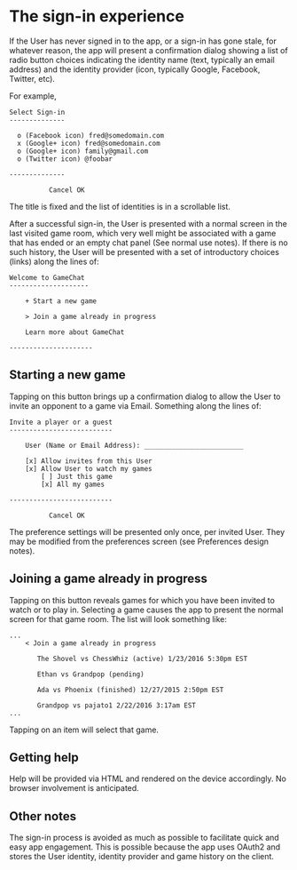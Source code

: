 # The sign-in experience

If the User has never signed in to the app, or a sign-in has gone
stale, for whatever reason, the app will present a confirmation dialog
showing a list of radio button choices indicating the identity name
(text, typically an email address) and the identity provider (icon,
typically Google, Facebook, Twitter, etc).

For example,

```
Select Sign-in
--------------

  o (Facebook icon) fred@somedomain.com
  x (Google+ icon) fred@somedomain.com
  o (Google+ icon) family@gmail.com
  o (Twitter icon) @foobar

--------------

          Cancel OK
```
The title is fixed and the list of identities is in a scrollable list.

After a successful sign-in, the User is presented with a normal screen
in the last visited game room, which very well might be associated
with a game that has ended or an empty chat panel (See normal use
notes).  If there is no such history, the User will be presented with
a set of introductory choices (links) along the lines of:

```
Welcome to GameChat
--------------------

    + Start a new game

    > Join a game already in progress

    Learn more about GameChat

---------------------
```

## Starting a new game

Tapping on this button brings up a confirmation dialog to allow the
User to invite an opponent to a game via Email.  Something along the
lines of:

```
Invite a player or a guest
--------------------------

    User (Name or Email Address): _________________________

    [x] Allow invites from this User
    [x] Allow User to watch my games
        [ ] Just this game
        [x] All my games

--------------------------

          Cancel OK
```

The preference settings will be presented only once, per invited User.
They may be modified from the preferences screen (see Preferences
design notes).

## Joining a game already in progress

Tapping on this button reveals games for which you have been invited
to watch or to play in.  Selecting a game causes the app to present
the normal screen for that game room.  The list will look something
like:

```
...
    < Join a game already in progress

       The Shovel vs ChessWhiz (active) 1/23/2016 5:30pm EST

       Ethan vs Grandpop (pending)

       Ada vs Phoenix (finished) 12/27/2015 2:50pm EST

       Grandpop vs pajato1 2/22/2016 3:17am EST
...
```

Tapping on an item will select that game.

## Getting help

Help will be provided via HTML and rendered on the device accordingly.
No browser involvement is anticipated.

## Other notes

The sign-in process is avoided as much as possible to facilitate quick
and easy app engagement.  This is possible because the app uses
OAuth2 and stores the User identity, identity provider and game
history on the client.

